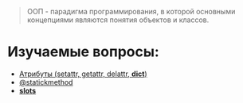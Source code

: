 > ООП - парадигма программирования, в которой основными концепциями являются понятия объектов и классов.

# Изучаемые вопросы:
- [Атрибуты (setattr, getattr, delattr, __dict__)](./docs/attributes.md)
- [@statickmethod](./docs/statickmethod.md)
- [__slots__](./docs/slots.md)